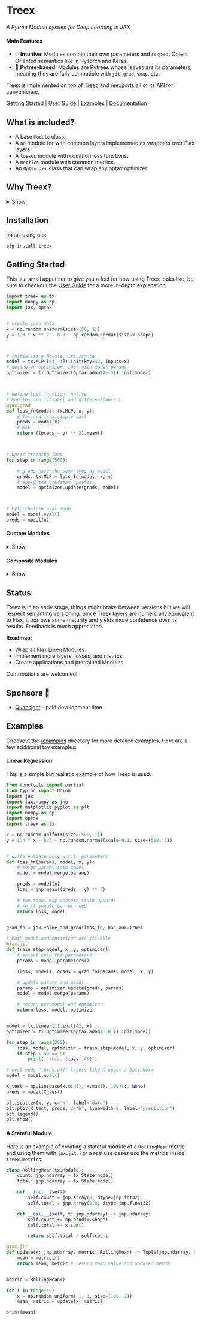# Treex

_A Pytree Module system for Deep Learning in JAX_

#### Main Features

* 💡 **Intuitive**: Modules contain their own parameters and respect Object Oriented semantics like in PyTorch and Keras.
* 🌳 **Pytree-based**:  Modules are Pytrees whose leaves are its parameters, meaning they are fully compatible with `jit`, `grad`, `vmap`, etc.

Treex is implemented on top of [Treeo](https://github.com/cgarciae/treeo) and reexports all of its API for convenience.

[Getting Started](#getting-started) | [User Guide](https://cgarciae.github.io/treex/user-guide/intro) | [Examples](#examples) |  [Documentation](https://cgarciae.github.io/treex)

## What is included?
* A base `Module` class.
* A `nn` module for with common layers implemented as wrappers over Flax layers.
* A `losses` module with common loss functions.
* A `metrics` module with common metrics.
* An `Optimizer` class that can wrap any optax optimizer.
## Why Treex?
<details>
<summary>Show</summary><br>

Despite all JAX benefits, current Module systems are not intuitive to new users and add additional complexity not present in frameworks like PyTorch or Keras. Treex takes inspiration from S4TF and delivers an intuitive experience using JAX Pytree infrastructure.

<details>
<summary>Current Alternative's Drawbacks and Solutions</summary>

Currently we have many alternatives like Flax, Haiku, Objax, that have one or more of the following drawbacks:

* Module structure and parameter structure are separate, and parameters have to be manipulated around by the end-user, which is not intuitive. In Treex, parameters are stored in the modules themselves and can be accessed directly.
* Monadic architecture adds complexity. Flax and Haiku use an `apply` method to call modules that set a context with parameters, rng, and different metadata, which adds additional overhead to the API and creates an asymmetry in how Modules are being used inside and outside a context. In Treex, modules can be called directly.
* Among different frameworks, parameter surgery requires special consideration and is challenging to implement. Consider a standard workflow such as transfer learning, transferring parameters and state from a  pre-trained module or submodule as part of a new module; in different frameworks, we have to know precisely how to extract their parameters and how to insert them into the new parameter structure/dictionaries such that it is in agreement with the new module structure. In Treex, just as in PyTorch / Keras, we enable to pass the (sub)module to the new module, and parameters are automatically added to the new structure.
* Multiple frameworks deviate from JAX semantics and require particular versions of `jit`, `grad`, `vmap`, etc., which makes it harder to integrate with other JAX libraries. Treex's Modules are plain old JAX PyTrees and are compatible with any JAX library that supports them.
* Other Pytree-based approaches like Parallax and Equinox do not have a total state management solution to handle complex states as encountered in Flax. Treex has the Filter and Update API, which is very expressive and can effectively handle systems with a complex state.

</details>
</details>

## Installation
Install using pip:
```bash
pip install treex
```


## Getting Started
<!-- Remake Getting Started now that most content is in the User Guide -->

This is a small appetizer to give you a feel for how using Treex looks like, be sure to checkout the [User Guide](https://cgarciae.github.io/treex/user-guide/intro) for a more in-depth explanation.
```python
import treex as tx
import numpy as np
import jax, optax


# create some data
x = np.random.uniform(size=(50, 1))
y = 1.3 * x ** 2 - 0.3 + np.random.normal(size=x.shape)



# initialize a Module, its simple
model = tx.MLP([64, 1]).init(key=42, inputs=x)
# define an optimizer, init with model params
optimizer = tx.Optimizer(optax.adam(4e-3)).init(model)



# define loss function, notice
# Modules are jit-abel and differentiable 🤯
@jax.grad
def loss_fn(model: tx.MLP, x, y):
    # forward is a simple call
    preds = model(x)
    # MSE
    return ((preds - y) ** 2).mean()



# basic training loop
for step in range(500):

    # grads have the same type as model
    grads: tx.MLP = loss_fn(model, x, y)
    # apply the gradient updates
    model = optimizer.update(grads, model)



# Pytorch-like eval mode
model = model.eval()
preds = model(x)
```
#### Custom Modules
<details>
<summary>Show</summary><br>

Modules are Treeo `Tree`s, which are Pytrees. When creating core layers you often mark fields that will contain state that JAX should be aware as `nodes` by assigning class variables to the output of functions like `tx.Parameter.node()`:

```python
import treex as tx

class Linear(tx.Module):
    # use Treeo's API to define Parameter nodes
    w: jnp.ndarray = tx.Parameter.node()
    b: jnp.ndarray = tx.Parameter.node()

    def __init__(self, features_out: int):
        self.features_out = features_out

    def __call__(self, x: jnp.ndarray) -> jnp.ndarray:
        # init will call forward, we can know if we are inside it
        if self.initializing():
            # `next_key` only available during `init`
            key = tx.next_key() 
            # leverage shape inference
            self.w = jax.random.uniform(
                key, shape=[x.shape[-1], self.features_out]
            )
            self.b = jnp.zeros(shape=[self.features_out])

        # linear forward
        return jnp.dot(x, self.w) + self.b

model = Linear(10).init(key=42, inputs=x)
```
Node field types (e.g. `tx.Parameter`) are called Kinds and Treex exports a whole family of Kinds which serve for differente purposes such as holding non-differentiable state (`tx.BatchStats`), metric's state (`tx.MetricState`), logging, etc. Checkout the [kinds](https://cgarciae.github.io/treex/user-guide/kinds) section for more information.
</details>

#### Composite Modules
<details>
<summary>Show</summary><br>

Composite Modules usually hold and call other Modules within them, while they would be instantiate inside `__init__` and used later in `__call__` like in Pytorch / Keras, in Treex you usually leverage the `@tx.compact` decorator over the `__call__` method to define the submodules inline.
```python
class MLP(tx.Module):
    def __init__(self, features: Sequence[int]):
        self.features = features

    # compact lets you define submodules on the fly
    @tx.compact
    def __call__(self, x: jnp.ndarray) -> jnp.ndarray:
        for units in self.features[:-1]:
            x = Linear(units)(x)
            x = jax.nn.relu(x)

        return Linear(self.features[-1])(x)

model = MLP([32, 10]).init(key=42, inputs=x)
```
Under the hood all calls to submodule constructors (e.g. `Linear(...)`) inside `compact` are assigned to fields in the parent Module (`MLP`) so they are part of the same Pytree, their field names are available under the `._subtrees` attribute. `compact` must always define submodules in the same order.

</details>

## Status
Treex is in an early stage, things might brake between versions but we will respect semanting versioning. Since Treex layers are numerically equivalent to Flax, it borrows some maturity and yields more confidence over its results. Feedback is much appreciated.

**Roadmap**:

- Wrap all Flax Linen Modules
- Implement more layers, losses, and metrics.
- Create applications and pretrained Modules.

Contributions are welcomed!

## Sponsors 💚
* [Quansight](https://www.quansight.com) - paid development time

## Examples
Checkout the [/examples](examples) directory for more detailed examples. Here are a few additional toy examples:


#### Linear Regression
This is a simple but realistic example of how Treex is used.

```python
from functools import partial
from typing import Union
import jax
import jax.numpy as jnp
import matplotlib.pyplot as plt
import numpy as np
import optax
import treex as tx

x = np.random.uniform(size=(500, 1))
y = 1.4 * x - 0.3 + np.random.normal(scale=0.1, size=(500, 1))


# differentiate only w.r.t. parameters
def loss_fn(params, model, x, y):
    # merge params into model
    model = model.merge(params)

    preds = model(x)
    loss = jnp.mean((preds - y) ** 2)

    # the model may contain state updates
    # so it should be returned
    return loss, model


grad_fn = jax.value_and_grad(loss_fn, has_aux=True)

# both model and optimizer are jit-able
@jax.jit
def train_step(model, x, y, optimizer):
    # select only the parameters
    params = model.parameters()

    (loss, model), grads = grad_fn(params, model, x, y)

    # update params and model
    params = optimizer.update(grads, params)
    model = model.merge(params)

    # return new model and optimizer
    return loss, model, optimizer


model = tx.Linear(1).init(42, x)
optimizer = tx.Optimizer(optax.adam(0.01)).init(model)

for step in range(300):
    loss, model, optimizer = train_step(model, x, y, optimizer)
    if step % 50 == 0:
        print(f"loss: {loss:.4f}")

# eval mode "turns off" layers like Dropout / BatchNorm
model = model.eval()

X_test = np.linspace(x.min(), x.max(), 100)[:, None]
preds = model(X_test)

plt.scatter(x, y, c="k", label="data")
plt.plot(X_test, preds, c="b", linewidth=2, label="prediction")
plt.legend()
plt.show()
```

#### A Stateful Module
Here is an example of creating a stateful module of a `RollingMean` metric and using them with `jax.jit`. For a real use cases use the metrics inside `treex.metrics`.

```python
class RollingMean(tx.Module):
    count: jnp.ndarray = tx.State.node()
    total: jnp.ndarray = tx.State.node()

    def __init__(self):
        self.count = jnp.array(0, dtype=jnp.int32)
        self.total = jnp.array(0.0, dtype=jnp.float32)

    def __call__(self, x: jnp.ndarray) -> jnp.ndarray:
        self.count += np.prod(x.shape)
        self.total += x.sum()

        return self.total / self.count

@jax.jit
def update(x: jnp.ndarray, metric: RollingMean) -> Tuple[jnp.ndarray, RollingMean]:
    mean = metric(x)
    return mean, metric # return mean value and updated metric


metric = RollingMean()

for i in range(10):
    x = np.random.uniform(-1, 1, size=(100, 1))
    mean, metric = update(x, metric)

print(mean)
```
